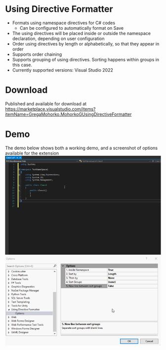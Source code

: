 # Using Directive Formatter
- Formats using namespace directives for C# codes
	- Can be configured to automatically format on Save
- The using directives will be placed inside or outside the namespace declaration, depending on user configuration
- Order using directives by length or alphabetically, so that they appear in order
- Supports order chaining
- Supports grouping of using directives. Sorting happens within groups in this case.
- Currently supported versions: Visual Studio 2022
# Download

Published and available for download at https://marketplace.visualstudio.com/items?itemName=GregaMohorko.MohorkoGUsingDirectiveFormatter

# Demo
The demo below shows both a working demo, and a screenshot of options available for the extension
![Demo gif](demo.gif "Demo")
![Option gif](option.gif "Option")
